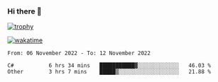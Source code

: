 ### Hi there 👋

[![trophy](https://github-profile-trophy.vercel.app/?username=cxnky&theme=dracula)](https://github.com/ryo-ma/github-profile-trophy)

[![wakatime](https://wakatime.com/badge/user/1c39c599-5497-41b9-a5be-2c4676e7fd23.svg)](https://wakatime.com/@1c39c599-5497-41b9-a5be-2c4676e7fd23)
<!--START_SECTION:waka-->

```text
From: 06 November 2022 - To: 12 November 2022

C#           6 hrs 34 mins   ███████████▓░░░░░░░░░░░░░   46.03 %
Other        3 hrs 7 mins    █████▒░░░░░░░░░░░░░░░░░░░   21.88 %
```

<!--END_SECTION:waka-->
